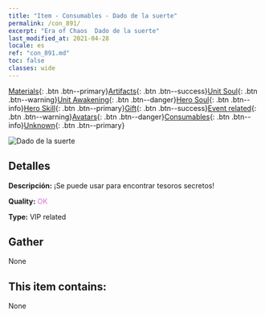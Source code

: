 ```yaml
---
title: "Item - Consumables - Dado de la suerte"
permalink: /con_891/
excerpt: "Era of Chaos  Dado de la suerte"
last_modified_at: 2021-04-28
locale: es
ref: "con_891.md"
toc: false
classes: wide
---
```

 [Materials](/ItemsES/){: .btn .btn--primary}[Artifacts](/ItemsES/Artifacts/){: .btn .btn--success}[Unit Soul](/ItemsES/UnitSoul/){: .btn .btn--warning}[Unit Awakening](/ItemsES/UnitAwakening/){: .btn .btn--danger}[Hero Soul](/ItemsES/HeroSoul/){: .btn .btn--info}[Hero Skill](/ItemsES/HeroSkill/){: .btn .btn--primary}[Gift](/ItemsES/Gift/){: .btn .btn--success}[Event related](/ItemsES/Events/){: .btn .btn--warning}[Avatars](/ItemsES/Avatars/){: .btn .btn--danger}[Consumables](/ItemsES/Consumables/){: .btn .btn--info}[Unknown](/ItemsES/Unknown/){: .btn .btn--primary}

 ![Dado de la suerte](/images/t/i_39985.png)

## Detalles
 **Descripción:** ¡Se puede usar para encontrar tesoros secretos!

 **Quality:** <span style="color: #DA70D6">OK</span>

 **Type:** VIP related

## Gather

  None

## This item contains:

  None

